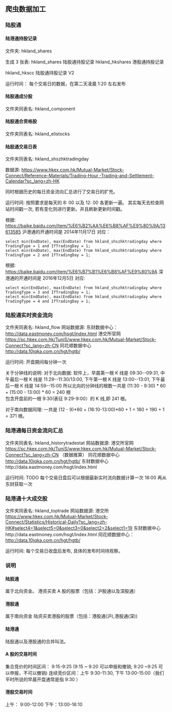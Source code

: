 ## 爬虫数据加工 


### 陆股通 

#### 陆港通持股记录 
文件夹: hkland_shares 

生成 3 张表: 
hkland_shares 陆股通持股记录 
hkland_hkshares 港股通持股记录 

hkland_hkscc 陆股通持股记录 V2

运行时间： 
每个交易日的数据，在第二天凌晨 1:20 左右发布 


#### 陆股通成分股  
文件夹同表名: hkland_component

#### 陆股通合资格股
文件夹同表名: hkland_elistocks 

#### 陆股通交易日表 
文件夹同表名: hkland_shszhktradingday 

数据源: https://www.hkex.com.hk/Mutual-Market/Stock-Connect/Reference-Materials/Trading-Hour,-Trading-and-Settlement-Calendar?sc_lang=zh-HK 

同时根据历史的每日资金流向汇总进行了交易日的扩充。 

运行时间: 按照要求是每天的 8: 00 以及 12: 00 各更新一遍。 
其实每天去检查网站时间戳一次, 若有变化则进行更新。并且刷新更新时间戳。 

根据: https://baike.baidu.com/item/%E6%B2%AA%E6%B8%AF%E9%80%9A/13613585 
沪港通的开通时间是 2014年11月17日 
对应： 

    select min(EndDate), max(EndDate) from hkland_shszhktradingday where TradingType = 1 and IfTradingDay = 1; 
    select min(EndDate), max(EndDate) from hkland_shszhktradingday where TradingType = 2 and IfTradingDay = 1; 

根据: https://baike.baidu.com/item/%E6%B7%B1%E6%B8%AF%E9%80%9A
深港通的开通时间是 2016年12月5日 
对应: 

    select min(EndDate), max(EndDate) from hkland_shszhktradingday where TradingType = 3 and IfTradingDay = 1;
    select min(EndDate), max(EndDate) from hkland_shszhktradingday where TradingType = 4 and IfTradingDay = 1;

### 陆股通实时资金流向 
文件夹同表名: hkland_flow 
网站数据源:
东财数据中心：http://data.eastmoney.com/hsgt/index.html
港交所官网 https://sc.hkex.com.hk/TuniS/www.hkex.com.hk/Mutual-Market/Stock-Connect?sc_lang=zh-CN 
同花顺数据中心  http://data.10jqka.com.cn/hgt/hgtb/ 

运行时间: 开盘期间每分钟一次 

关于分钟线的说明: 
对于北向数据: 
软件上，早晨第一根 K 线是 09:30--09:31, 中午最后一根 K 线是 11:29--11:30/13:00, 下午第一根 K 线是 13:00--13:01, 下午最后一根 K 线是 14:59--15:00 
所以北向的分钟线的根数一共是 (11:30 - 9:30) * 60 + (15:00 - 13:00) * 60 = 240 根  
包含开盘前的一根 9:30(表征 9:29-9:00）的 K 线,即 241 根。 

对于南向数据同理: 
一共是 (12 - 9)*60 + (16:10-13:00)*60 + 1 = 180 + 190 + 1 = 371 根。 


### 陆港通每日资金流向汇总 
文件夹同表名: hkland_historytradestat 
网站数据源: 
港交所官网 https://sc.hkex.com.hk/TuniS/www.hkex.com.hk/Mutual-Market/Stock-Connect?sc_lang=zh-CN （数据推算） 
同花顺数据中心 http://data.10jqka.com.cn/hgt/hgtb/ 
东财数据中心http://data.eastmoney.com/hsgt/index.html 

运行时间: 
TODO 每个交易日盘后可以根据最新实时流向数据计算一次 
18:00 再从东财获取一次 


### 陆港通十大成交股
文件夹同表名: hkland_toptrade
网站数据源: 
港交所 https://www.hkex.com.hk/Mutual-Market/Stock-Connect/Statistics/Historical-Daily?sc_lang=zh-HK#select4=1&select5=0&select3=0&select2=2&select1=19 
东财数据中心http://data.eastmoney.com/hsgt/index.html 
同花顺数据中心：http://data.10jqka.com.cn/hgt/hgtb/ 

运行时间: 
每个交易日收盘后发布, 具体的发布时间待观察。 


### 说明
#### 陆股通 
属于北向资金。 
港资买卖 A 股的股票（包括：沪股通以及深股通） 
####  港股通 
属于南向资金 
陆资买卖港股的股票（包括：港股通(沪),港股通(深))
#### 陆港通 
陆股通以及港股通的合并叫法。
####  A 股的交易时间 
集合竞价的时间区间： 9:15-9:25 (9:15 ~ 9:20 可以申报和撤销; 9:20 ~9:25 可以申报，不可以撤销)
连续竞价区间：上午 9:30-11:30, 下午 13:00-15:00（我们平时所说的早晨开盘通常是指 9:30 ）
####  港股交易时间 
上午： 9:00-12:00
下午：13:00-16:10 
